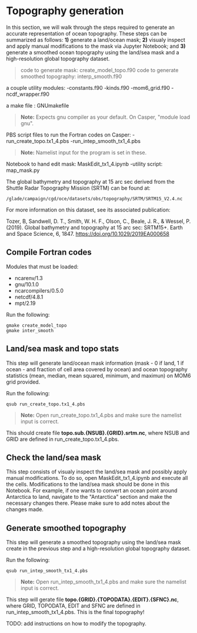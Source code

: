 # Topography generation

In this section, we will walk through the steps required to generate an accurate representation of ocean topography. These steps can be summarized as follows: **1)** generate a land/ocean mask; **2)** visualy inspect and apply manual modifications to the mask via Jupyter Notebook; and **3)** generate a smoothed ocean topography using the land/sea mask and a high-resolution global topography dataset.

> code to generate mask:  create_model_topo.f90
> code to generate smoothed topography: interp_smooth.f90

a couple utility modules:
   -constants.f90
   -kinds.f90
   -mom6_grid.f90
   -ncdf_wrapper.f90

a make file : GNUmakefile
> **Note:** Expects gnu compiler as your default. On Casper, "module load gnu".

PBS script files to run the Fortran codes on Casper:
   -run_create_topo.tx1_4.pbs
   -run_intep_smooth_tx1_4.pbs

> **Note:** Namelist input for the program is set in these.

Notebook to hand edit mask: MaskEdit_tx1_4.ipynb
   -utility script:  map_mask.py

The global bathymetry and topography at 15 arc sec derived from the Shuttle Radar Topography Mission (SRTM) can be found at:

    /glade/campaign/cgd/oce/datasets/obs/topography/SRTM/SRTM15_V2.4.nc

For more information on this dataset, see its associated publication:

Tozer, B, Sandwell, D. T., Smith, W. H. F., Olson, C., Beale, J. R., & Wessel, P. (2019). Global bathymetry and topography at 15 arc sec: SRTM15+. Earth and Space Science, 6, 1847. https://doi.org/10.1029/2019EA000658

## Compile Fortran codes
Modules that must be loaded:
- ncarenv/1.3
- gnu/10.1.0
- ncarcompilers/0.5.0
- netcdf/4.8.1
- mpt/2.19

Run the following:
```
gmake create_model_topo
gmake inter_smooth
```
## Land/sea mask and topo stats
This step will generate land/ocean mask information (mask - 0 if land, 1 if ocean - and fraction of cell area covered by ocean) and ocean topography statistics (mean, median, mean squared, minimum, and maximun) on MOM6 grid provided.

Run the following:

   ```qsub run_create_topo.tx1_4.pbs```

> **Note:** Open run_create_topo.tx1_4.pbs and make sure the namelist input is correct.

This should create file **topo.sub.{NSUB}.{GRID}.srtm.nc**, where NSUB and GRID are defined in run_create_topo.tx1_4.pbs.

## Check the land/sea mask
This step consists of visualy inspect the land/sea mask and possibly apply manual modifications. To do so,  open MaskEdit_tx1_4.ipynb and execute all the cells. Modifications to the land/sea mask should be done in this Notebook. For example, if one wants to convert an ocean point around Antarctica to land, navigate to the "Antarctica" section and make the necessary changes there. Please make sure to add notes about the changes made.

## Generate smoothed topography
This step will generate a smoothed topography using the land/sea mask create in the previous step and a high-resolution global topography dataset.

Run the following:

   ```qsub run_intep_smooth_tx1_4.pbs```

> **Note:** Open run_intep_smooth_tx1_4.pbs and make sure the namelist input is correct.

This step will gerate file **topo.{GRID}.{TOPODATA}.{EDIT}.{SFNC}.nc**, where GRID,  TOPODATA, EDIT and SFNC are defined in run_intep_smooth_tx1_4.pbs. This is the final topography!

TODO: add instructions on how to modify the topography.

